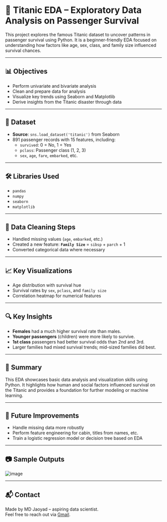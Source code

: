 # 🚢 Titanic EDA – Exploratory Data Analysis on Passenger Survival

This project explores the famous Titanic dataset to uncover patterns in passenger survival using Python. It is a beginner-friendly EDA focused on understanding how factors like age, sex, class, and family size influenced survival chances.

---

## 📊 Objectives

- Perform univariate and bivariate analysis
- Clean and prepare data for analysis
- Visualize key trends using Seaborn and Matplotlib
- Derive insights from the Titanic disaster through data

---

## 📁 Dataset

- **Source**: `sns.load_dataset('titanic')` from Seaborn
- 891 passenger records with 15 features, including:
  - `survived`: 0 = No, 1 = Yes
  - `pclass`: Passenger class (1, 2, 3)
  - `sex`, `age`, `fare`, `embarked`, etc.

---

## 🛠️ Libraries Used

- `pandas`
- `numpy`
- `seaborn`
- `matplotlib`

---

## 🧹 Data Cleaning Steps

- Handled missing values (`age`, `embarked`, etc.)
- Created a new feature: **`Family Size`** = `sibsp` + `parch` + 1
- Converted categorical data where necessary

---

## 📈 Key Visualizations

- Age distribution with survival hue
- Survival rates by `sex`, `pclass`, and `family size`
- Correlation heatmap for numerical features

---

## 🔍 Key Insights

- **Females** had a much higher survival rate than males.
- **Younger passengers** (children) were more likely to survive.
- **1st class** passengers had better survival odds than 2nd and 3rd.
- Larger families had mixed survival trends; mid-sized families did best.

---

## 🧾 Summary

This EDA showcases basic data analysis and visualization skills using Python. It highlights how human and social factors influenced survival on the Titanic and provides a foundation for further modeling or machine learning.

---

## 📌 Future Improvements

- Handle missing data more robustly
- Perform feature engineering for cabin, titles from names, etc.
- Train a logistic regression model or decision tree based on EDA

---

## 📷 Sample Outputs

![image](https://github.com/user-attachments/assets/a71ae330-4197-4e32-8577-959901709f49)


---

## 📬 Contact

Made by MD Jaoyad – aspiring data scientist.  
Feel free to reach out via [Gmail](jawadism420@gmail.com).

